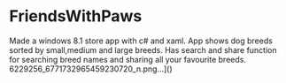 # FriendsWithPaws
Made a windows 8.1 store app with c# and xaml. App shows dog breeds sorted by small,medium and large breeds. Has search and share function for searching breed names and sharing all your favourite breeds.
6229256_6771732965459230720_n.png…]()
